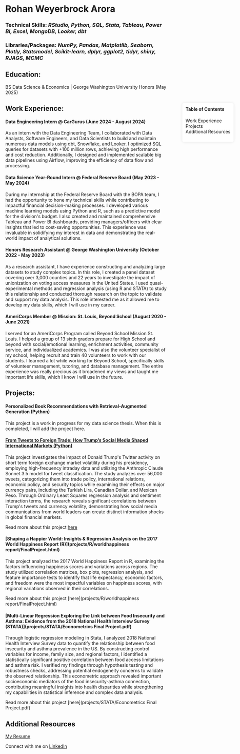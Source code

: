 # Rohan Weyerbrock Arora

<div style="position:fixed; top:10%; right:20px; background-color:#ffffff; padding:10px; border-radius:5px; box-shadow: 0 0 10px rgba(0, 0, 0, 0.1);">
  <h4 style="margin-top:0;">Table of Contents</h4>
  <ul style="list-style:none; padding-left:0;">
    <li><a href="#work-experience" style="text-decoration:none;">Work Experience</a></li>
    <li><a href="#projects" style="text-decoration:none;">Projects</a></li>
    <li><a href="#additional-resources" style="text-decoration:none;">Additional Resources</a></li>
  </ul>
</div>

### Technical Skills: *RStudio, Python, SQL, Stata, Tableau, Power BI, Excel, MongoDB, Looker, dbt*
### Libraries/Packages: *NumPy, Pandas, Matplotlib, Seaborn, Plotly, Statsmodel, Scikit-learn, dplyr, ggplot2, tidyr, shiny, RJAGS, MCMC*

## Education:

BS Data Science & Economics | George Washington University Honors (May 2025)

## Work Experience:

#### Data Engineering Intern @ CarGurus (June 2024 - August 2024)
As an intern with the Data Engineering Team, I collaborated with Data Analysts, Software Engineers, and Data Scientists to build and maintain numerous data models using dbt, Snowflake, and Looker. I optimized SQL queries for datasets with +100 million rows, achieving high performance and cost reduction. Additionally, I designed and implemented scalable big data pipelines using Airflow, improving the efficiency of data flow and processing.

#### Data Science Year-Round Intern @ Federal Reserve Board (May 2023 - May 2024)
During my internship at the Federal Reserve Board with the BOPA team, I had the opportunity to hone my technical skills while contributing to impactful financial decision-making processes. I developed various machine learning models using Python and R, such as a predictive model for the division's budget. I also created and maintained comprehensive Tableau and Power BI dashboards, providing managers/officers with clear insights that led to cost-saving opportunities. This experience was invaluable in solidifying my interest in data and demonstrating the real-world impact of analytical solutions.

#### Honors Research Assistant @ George Washington University (October 2022 - May 2023)
As a research assistant, I have experience constructing and analyzing large datasets to study complex topics. In this role, I created a panel dataset covering over 3,000 counties and 22 years to investigate the impact of unionization on voting access measures in the United States. I used quasi-experimental methods and regression analysis (using R and STATA) to study this relationship and conducted thorough research on the topic to validate and support my data analysis. This role interested me as it allowed me to develop my data skills, which I will use in my career.

#### AmeriCorps Member @ Mission: St. Louis, Beyond School (August 2020 - June 2021)
I served for an AmeriCorps Program called Beyond School Mission St. Louis. I helped a group of 13 sixth graders prepare for High School and beyond with social/emotional learning, enrichment activities, community service, and individualized academics. I was also the volunteer specialist of my school, helping recruit and train 40 volunteers to work with our students. I learned a lot while working for Beyond School, specifically skills of volunteer management, tutoring, and database management. The entire experience was really precious as it broadened my views and taught me important life skills, which I know I will use in the future.

## Projects:

#### Personalized Book Recommendations with Retrieval-Augmented Generation (Python)
This project is a work in progress for my data science thesis. When this is completed, I will add the project here.

#### [From Tweets to Foreign Trade: How Trump’s Social Media Shaped International Markets (Python)](projects/Python/Arora_thesis_final.pdf)
This project investigates the impact of Donald Trump's Twitter activity on short term foreign exchange market volatility during his presidency, employing high-frequency intraday data and utilizing the Anthropic Claude Sonnet 3.5 model for tweet classification. The study analyzes over 56,000 tweets, categorizing them into trade policy, international relations, economic policy, and security topics while examining their effects on major currency pairs, including the Turkish Lira, Canadian Dollar, and Mexican Peso. Through Ordinary Least Squares regression analysis and sentiment interaction terms, the research reveals significant correlations between Trump's tweets and currency volatility, demonstrating how social media communications from world leaders can create distinct information shocks in global financial markets. 

Read more about this project [here](projects/Python/Arora_thesis_final.pdf)

#### [Shaping a Happier World: Insights & Regression Analysis on the 2017 World Happiness Report (R)](projects/R/worldhappiness report/FinalProject.html)
This project analyzed the 2017 World Happiness Report in R, examining the factors influencing happiness scores and variations across regions. The study utilized correlation matrices, box plots, regression analysis, and feature importance tests to identify that life expectancy, economic factors, and freedom were the most impactful variables on happiness scores, with regional variations observed in their correlations.

Read more about this project [here](projects/R/worldhappiness report/FinalProject.html)

#### [Multi-Linear Regression Exploring the Link between Food Insecurity and Asthma: Evidence from the 2018 National Health Interview Survey (STATA)](projects/STATA/Econometrics Final Project.pdf)
Through logistic regression modeling in Stata, I analyzed 2018 National Health Interview Survey data to quantify the relationship between food insecurity and asthma prevalence in the US. By constructing control variables for income, family size, and regional factors, I identified a statistically significant positive correlation between food access limitations and asthma risk. I verified my findings through hypothesis testing and robustness checks, addressing potential endogeneity concerns to validate the observed relationship. This econometric approach revealed important socioeconomic mediators of the food insecurity-asthma connection, contributing meaningful insights into health disparities while strengthening my capabilities in statistical inference and complex data analysis.

Read more about this project [here](projects/STATA/Econometrics Final Project.pdf)

## Additional Resources

[My Resume](resume/rohanaroraresume91524.pdf)

Connect with me on [LinkedIn](https://www.linkedin.com/in/rohanwarora/)
